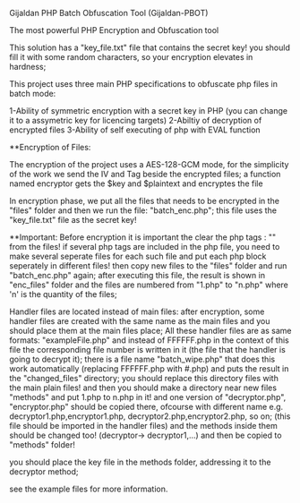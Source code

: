 Gijaldan
PHP Batch Obfuscation Tool (Gijaldan-PBOT)

The most powerful PHP Encryption and Obfuscation tool

This solution has a "key_file.txt" file that contains the secret key! you should fill it with some random characters, so your encryption elevates in hardness;

This project uses three main PHP specifications to obfuscate php files in batch mode:

1-Ability of symmetric encryption with a secret key in PHP (you can change it to a assymetric key for licencing targets)
2-Abiltiy of decryption of encrypted files
3-Ability of self executing of php with EVAL function

**Encryption of Files:

The encryption of the project uses a AES-128-GCM mode, for the simplicity of the work we send the IV and Tag beside the encrypted files;
a function named encryptor gets the $key and $plaintext and encryptes the file

In encryption phase, we put all the files that needs to be encrypted in the "files" folder and then we run the file: "batch_enc.php"; this file uses the "key_file.txt" file as the secret key!

**Important:
Before encryption it is important the clear the php tags : "<?php" and "?>" from the files! if several php tags are included in the php file, you need to make several seperate files for each such file and put each php block seperately in different files! then copy new files to the "files" folder and run "batch_enc.php" again; after executing this file, the result is shown in "enc_files" folder and the files are numbered from "1.php" to "n.php" where 'n' is the quantity of the files;




Handler files are located instead of main files:
after encryption, some handler files are created with the same name as the main files and you should place them at the main files place; All these handler files are as same formats: "exampleFile.php" and instead of FFFFFF.php in the context of this file the corresponding file number is written in it (the file that the handler is going to decrypt it); there is a file name "batch_wipe.php" that does this work automatically (replacing FFFFFF.php with #.php) and puts the result in the "changed_files" directory;
you should replace this directory files with the main plain files! and then you should make a directory near new files "methods" and put 1.php to n.php in it! and one version of "decryptor.php", "encryptor.php" should be copied there, ofcourse with different name e.g. decryptor1.php,encryptor1.php, decryptor2.php,encryptor2.php, so on; (this file should be imported in the handler files) and the methods inside them should be changed too! (decryptor-> decryptor1,...) and then be copied to "methods" folder!

you should place the key file in the methods folder, addressing it to the decryptor method;

see the example files for more information.















